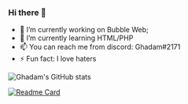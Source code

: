 ### Hi there 👋

- 🔭 I’m currently working on Bubble Web;
- 🌱 I’m currently learning HTML/PHP
- 📫 You can reach me from discord: Ghadam#2171 
- ⚡ Fun fact: I love haters

![Ghadam's GitHub stats](https://github-readme-stats.vercel.app/api?username=GhadamSup&show_icons=true&theme=radical)

[![Readme Card](https://github-readme-stats.vercel.app/api/pin/?username=anuraghazra&repo=github-readme-stats)](https://github.com/GhadamSup/github-readme-stats)

<!--
**GhadamSup/GhadamSup** is a ✨ _special_ ✨ repository because its `README.md` (this file) appears on your GitHub profile.

Here are some ideas to get you started:

- 🔭 I’m currently working on ...
- 🌱 I’m currently learning ...
- 👯 I’m looking to collaborate on ...
- 🤔 I’m looking for help with ...
- 💬 Ask me about ...
- 📫 How to reach me: ...
- 😄 Pronouns: ...
- ⚡ Fun fact: ...
-->
